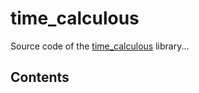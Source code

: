 # time_calculous

Source code of the [time_calculous](https://github.com/Vicken-Ghoubiguian/time_calculous) library...

## Contents